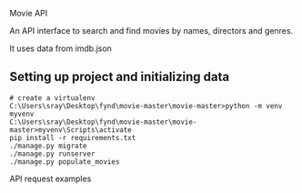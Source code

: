 Movie API

An API interface to search and find movies by names, directors and genres.

It uses data from imdb.json

## Setting up project and initializing data
```
# create a virtualenv 
C:\Users\sray\Desktop\fynd\movie-master\movie-master>python -m venv myvenv
C:\Users\sray\Desktop\fynd\movie-master\movie-master>myvenv\Scripts\activate
pip install -r requirements.txt
./manage.py migrate
./manage.py runserver 
./manage.py populate_movies
```


API request examples


